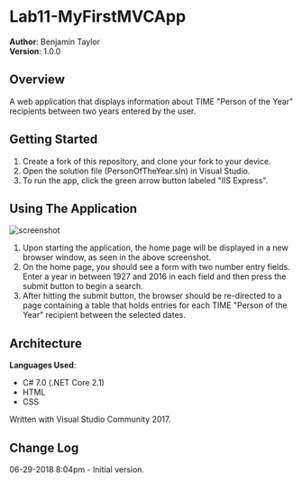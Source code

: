 # Lab11-MyFirstMVCApp
**Author**: Benjamin Taylor  
**Version**: 1.0.0

## Overview
A web application that displays information about TIME "Person of the Year" recipients between two years entered by the user.

## Getting Started
1. Create a fork of this repository, and clone your fork to your device.  
2. Open the solution file (PersonOfTheYear.sln) in Visual Studio.
3. To run the app, click the green arrow button labeled "IIS Express".

## Using The Application
![screenshot](https://github.com/btaylor93/Lab11-MyFirstMVCApp/raw/master/assets/screenshot.jpg)
1. Upon starting the application, the home page will be displayed in a new browser window, as seen in the above screenshot.
2. On the home page, you should see a form with two number entry fields. Enter a year in between 1927 and 2016 in each field and then press the submit button to begin a search.
3. After hitting the submit button, the browser should be re-directed to a page containing a table that holds entries for each TIME "Person of the Year" recipient between the selected dates.

## Architecture
**Languages Used**:
* C# 7.0 (.NET Core 2.1)
* HTML
* CSS

Written with Visual Studio Community 2017.

## Change Log
06-29-2018 8:04pm - Initial version.